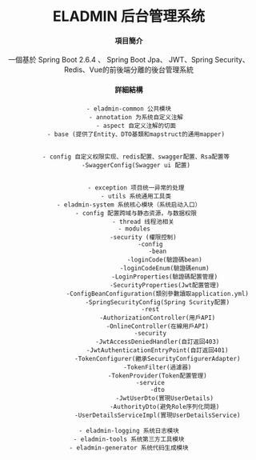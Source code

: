 <h1 style="text-align: center">ELADMIN 后台管理系统</h1>
<div style="text-align: center">



#### 項目簡介
一個基於 Spring Boot 2.6.4 、 Spring Boot Jpa、 JWT、Spring Security、Redis、Vue的前後端分離的後台管理系統
</a>



#### 詳細結構

```
- eladmin-common 公共模块
    - annotation 为系统自定义注解
    - aspect 自定义注解的切面
    - base (提供了Entity、DTO基類和mapstruct的通用mapper)
		

    - config 自定义权限实现、redis配置、swagger配置、Rsa配置等
	-SwaggerConfig(Swagger ui 配置)


    - exception 项目统一异常的处理
    - utils 系统通用工具类
- eladmin-system 系统核心模块（系统启动入口）
	- config 配置跨域与静态资源，与数据权限
	    - thread 线程池相关
	- modules 
		-security (權限控制)
			-config
				-bean
					-loginCode(驗證碼bean)
					-loginCodeEnum(驗證碼enum)
					-LoginProperties(驗證碼配置管理)
					-SecurityProperties(Jwt配置管理)
				-ConfigBeanConfiguration(類別參數讀取application.yml)
				-SpringSecurityConfig(Spring Scurity配置)
			-rest
				-AuthorizationController(用戶API)
				-OnlineController(在線用戶API)
			-security
				-JwtAccessDeniedHandler(自訂返回403)
				-JwtAuthenticationEntryPoint(自訂返回401)
				-TokenConfigurer(繼承SecurityConfigurerAdapter)
				-TokenFilter(過濾器)
				-TokenProvider(Token配置管理)
			-service
				-dto
					-JwtUserDto(實現UserDetails)
					-AuthorityDto(避免Role序列化問題)
				-UserDetailsServiceImpl(實現UserDetailsService)
				
- eladmin-logging 系统日志模块
- eladmin-tools 系统第三方工具模块
- eladmin-generator 系统代码生成模块
```

